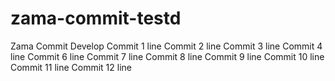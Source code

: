 # zama-commit-testd
Zama Commit Develop
Commit 1 line
Commit 2 line
Commit 3 line
Commit 4 line
Commit 6 line
Commit 7 line
Commit 8 line
Commit 9 line
Commit 10 line
Commit 11 line
Commit 12 line
